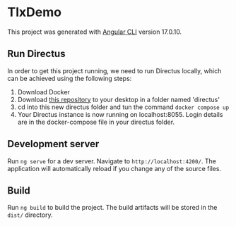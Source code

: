 # TlxDemo

This project was generated with [Angular CLI](https://github.com/angular/angular-cli) version 17.0.10.

## Run Directus
In order to get this project running, we need to run Directus locally, which can be achieved using the following steps:
1. Download Docker
2. Download [this repository](https://github.com/areejnaqvi-tlx/directus.git) to your desktop in a folder named 'directus'
3. cd into this new directus folder and tun the command `docker compose up`
4. Your Directus instance is now running on localhost:8055. Login details are in the docker-compose file in your directus folder.

## Development server

Run `ng serve` for a dev server. Navigate to `http://localhost:4200/`. The application will automatically reload if you change any of the source files.

## Build

Run `ng build` to build the project. The build artifacts will be stored in the `dist/` directory.

